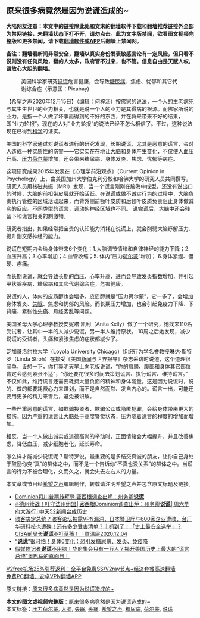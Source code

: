  <h2>原来很多病竟然是因为说谎造成的~</h2> <p class="notice"><b>大陆网友注意：本文中的链接除此处和文末的<a href="https://github.com/bannedbook/fanqiang" >翻墙</a>软件下载和<a href="https://github.com/killgcd/justmysocks/blob/master/README.md">翻墙推荐</a>链接外全部为禁网链接，未翻墙状态下打不开，请勿点击。此为文字版禁闻，欲看图文视频完整版和更多禁闻，请下载<a href="https://github.com/bannedbook/fanqiang">翻墙软件或APP</a>后翻墙上禁闻网。</p><p>备注：翻墙看新闻非常安全，翻墙以真实身份发表敏感言论有一定风险，但只看不说则没有任何风险，翻的人太多，政府管不过来，也不管。信息自由是天赋人权，请放心大胆的翻墙。</b></p>  <div class="entry"> <figure><figcaption>美国科学家研究<a href="https://www.bannedbook.org/bnews/tag/%E8%AF%B4%E8%B0%8E/" class="st_tag internal_tag" rel="tag" title="标签 说谎 下的日志">说谎</a>危害健康，会导致<a href="https://www.bannedbook.org/bnews/tag/%e7%b3%96%e5%b0%bf%e7%97%85/" class="st_tag internal_tag" rel="tag" title="标签 糖尿病 下的日志">糖尿病</a>、焦虑、忧郁和其它代谢综合症（示意图：Pixabay)</figcaption></figure> <p>【<span class='wp_keywordlink_affiliate'><a href="https://www.soundofhope.org" title="希望之声" target="_blank">希望之声</a></span>2020年12月15日】（编辑：何梓涵）按佛家的说法，一个人的生老病死与其生生世世的业力相关，也就是说一个人的业力是其得病的根源。而佛家所说的业力，是指一个人做了坏事而得到的不好的东西，并在将来带来不好的结果，即“业力轮报”。现在的人对“业力轮报”的说法已经不怎么相信了。不过，这种说法现在已得到<span class='wp_keywordlink'><a href="https://www.bannedbook.org/forum11/topic309.html" title="禁片：“科学”的棍子" target="_blank">科学</a></span>的证实。</p> <p>美国的科学家通过对说谎者进行的研究发现，长期说谎，尤其是恶意的谎言，会对人造成一种实质性的伤害——它实实在在地让<a href="https://www.bannedbook.org/bnews/tag/%E5%A4%A7%E8%84%91/" class="st_tag internal_tag" rel="tag" title="标签 大脑 下的日志">大脑</a>和身体产生变化，不仅使人血压升高、<a href="https://www.bannedbook.org/bnews/tag/%E5%8E%8B%E5%8A%9B%E8%8D%B7%E5%B0%94%E8%92%99/" class="st_tag internal_tag" rel="tag" title="标签 压力荷尔蒙 下的日志">压力荷尔蒙</a>增加，还会带来糖尿病、身体发炎、焦虑、忧郁等病症。</p> <p>这项研究成果2015年发表在《心理学前沿观点》（Current Opinion in Psychology）上，由美国加州大学伯克利分校和哈佛大学的研究人员共同撰写。 研究人员用核磁共振（MRI）发现，当一个谎言刚刚在脑海中成型，还没有说出口的时候，大脑的前扣带皮层就开始活跃。在说谎或做不诚实行为的过程中，大脑负责执行管控的区域活动起来，而背外侧前额叶皮质和后顶叶皮质负责阻止身体做诚实的反应。不同类型的谎言，调动的神经区域也不同。 说完谎后，大脑中还会残留下和谎言相关的刺激物。</p>  <p>研究者指出，如果经常把宝贵的认知能力消耗在说谎上，就会削弱大脑纾解压力、提升副交感神经的能力。</p> <p>说谎在短期内会给身体带来6个变化：1.大脑调节情绪和自律神经的能力下降；2.血压升高；3.心率增加；4.血管收缩；5. 体内“压力<a href="https://www.bannedbook.org/bnews/tag/%e8%8d%b7%e5%b0%94%e8%92%99/" class="st_tag internal_tag" rel="tag" title="标签 荷尔蒙 下的日志">荷尔蒙</a>”增加； 6.身体紧绷、僵硬、疼痛。</p> <p>而长期说谎，就会导致长期的血压、心率升高，进而会导致发炎指数增加，并引起甲状腺疾病、糖尿病和其它代谢综合症，危害健康。</p>  <p>说谎的人，体内的皮质醇也会增多。皮质醇就是“压力荷尔蒙”，它一多了，​​会增加身体发炎、<a href="https://www.bannedbook.org/bnews/tag/%e5%a4%b1%e7%9c%a0/" class="st_tag internal_tag" rel="tag" title="标签 失眠 下的日志">失眠</a>、焦虑和忧郁的风险。而长期压力增加，也会引起免疫力下降、下背痛、紧张性<a href="https://www.bannedbook.org/bnews/tag/%e5%a4%b4%e7%97%9b/" class="st_tag internal_tag" rel="tag" title="标签 头痛 下的日志">头痛</a>、月经紊乱等问题。</p> <p>美国圣母大学心理学教授安妮塔·凯利（Anita Kelly）做了一个研究，她找来110名受试者，让其中一半的人减少说谎，另一半人维持原状。 10周之后她发现，减少说谎的受试者，头痛和紧张焦虑的症状都减少了。</p> <p>芝加哥洛约拉大学（Loyola University Chicago）组织行为学名誉教授琳达·斯特罗（Linda Stroh）在接受《美国<span class='wp_keywordlink_affiliate'><a href="https://www.bannedbook.org/" title="新闻">新闻</a></span>与世界报导》杂志采访时说道，这个道理很简单，设想一下，你打算明天早上向老板说谎，“你的肩膀、腹部和身体其它部位肯定会感到紧张不适”，“你还要花很多时间去策划谎言、执行谎言、维持谎言。” 不仅如此，维持谎言还需要耗费大量负面的精神和身体能量。这是因为说谎时，说的、做的都要耗费心力来谋划，而不是自然而然、发自内心的。谎言一出，可能还要用更多的精力来善后，避免被识破。</p>  <p>一些严重恶意的谎言，如欺骗投资者、欺骗公众或隐匿犯罪，会给身体带来更大的损伤。因为严重的谎言让大脑处于高度警觉状态，压力随着谎言的程度的增加而增加。</p> <p>相反，当一个人做出诚实或道德高尚的举动时，正面情绪会大幅提升，并且改善焦虑，降低血压，减少细胞老化，延长寿命。</p> <p>怎么样才能减少说谎呢？斯特罗说，最重要的是多结交真诚的朋友，让你自己身处于鼓励你变“真”的群体之中，而不是一个告诉你“不真也没关系”的群体之中。当谎言的行为不被合理化，久而久之，就会失去左右人的力量。</p>  <p>本文章或节目经<a href="https://www.bannedbook.org/bnews/tag/%e5%b8%8c%e6%9c%9b%e4%b9%8b%e5%a3%b0/" class="st_tag internal_tag" rel="tag" title="标签 希望之声 下的日志">希望之声</a>编辑制作，转载请注明希望之声并包含原文标题及链接。</p> <ul class='op-related-articles' title='相关阅读'> <li><a href='https://www.bannedbook.org/bnews/bannedvideo/20201213/1446776.html' target='_blank'>Dominion将川普票转拜登 密西根调查出炉：州务卿<b>说谎</b></a></li> <li><a href='https://www.bannedbook.org/bnews/bannedvideo/20201212/1446471.html' target='_blank'>🔥德州续战！吁守法州组盟│密西根Dominion调查出炉：州务卿<b>说谎</b>│周六华府大游行│中天52新闻台成历史</a></li> <li><a href='https://www.bannedbook.org/bnews/taiwannews/20201204/1442081.html' target='_blank'>骇客决定总统？骇客论坛披露VPN漏洞，日本警卫厅与600家企业遭骇，台厂华研科技也遭殃！还有多少受害清单？｜抓到了！「史上最安全选举」？CISA前局长<b>说谎</b>不打草稿！｜童温层2020.12.04</a></li> <li><a href='https://www.bannedbook.org/bnews/health/20201124/1436079.html' target='_blank'>“<b>说谎</b>”很可怕！身体6变化：恐引发糖尿病、发炎、免疫降</a></li> <li><a href='https://www.bannedbook.org/bnews/bannedvideo/20201117/1434066.html' target='_blank'>假媒体记者<b>说谎</b>不用脑！华府集会只有一万人？揭开美国历史上最大的“谎言总统”奥巴马的真面目！</a></li> </ul> <p class="texttj"> <a href="https://github.com/bannedbook/fanqiang/wiki/V2ray%E6%9C%BA%E5%9C%BA" target="_blank">V2free机场25%引荐返利：全平台免费SS/V2ray节点+经济套餐高速翻墙</a><br/> <a href="https://github.com/bannedbook/fanqiang/wiki/%E7%A6%81%E9%97%BB%E7%BD%91%E5%AE%89%E5%8D%93%E7%BF%BB%E5%A2%99%E6%96%B0%E9%97%BBAPP" target="_blank">免费PC翻墙、安卓VPN翻墙APP</a></p><p>原文链接：<a class="src_link"  href="https://www.soundofhope.org/post/453994" target="_blank">原来很多病竟然是因为说谎造成的~</a></p><a name='sharetosocial'></a>       <div><b>本文的图文或视频完整版</b>：<a href='https://www.bannedbook.org/bnews/comments/20201216/1448686.html'>原来很多病竟然是因为说谎造成的~</a></div>  </div><!--END ENTRY--> <div class="postfooter"> <div>本文标签：<a href="https://www.bannedbook.org/bnews/tag/%E5%8E%8B%E5%8A%9B%E8%8D%B7%E5%B0%94%E8%92%99/" rel="tag">压力荷尔蒙</a>, <a href="https://www.bannedbook.org/bnews/tag/%E5%A4%A7%E8%84%91/" rel="tag">大脑</a>, <a href="https://www.bannedbook.org/bnews/tag/%e5%a4%b1%e7%9c%a0/" rel="tag">失眠</a>, <a href="https://www.bannedbook.org/bnews/tag/%e5%a4%b4%e7%97%9b/" rel="tag">头痛</a>, <a href="https://www.bannedbook.org/bnews/tag/%e5%b8%8c%e6%9c%9b%e4%b9%8b%e5%a3%b0/" rel="tag">希望之声</a>, <a href="https://www.bannedbook.org/bnews/tag/%e7%b3%96%e5%b0%bf%e7%97%85/" rel="tag">糖尿病</a>, <a href="https://www.bannedbook.org/bnews/tag/%e8%8d%b7%e5%b0%94%e8%92%99/" rel="tag">荷尔蒙</a>, <a href="https://www.bannedbook.org/bnews/tag/%E8%AF%B4%E8%B0%8E/" rel="tag">说谎</a></div>  </div><!--END POSTFOOTER--> 